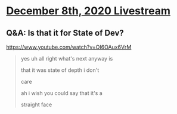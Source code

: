 # [December 8th, 2020 Livestream](../2020-12-08.md)
## Q&A: Is that it for State of Dev?
https://www.youtube.com/watch?v=OI6OAux6VrM
> yes uh all right what's next anyway is
> 
> that it was state of depth i don't
> 
>  care
> 
> ah i wish you could say that it's a
> 
> straight face
> 
